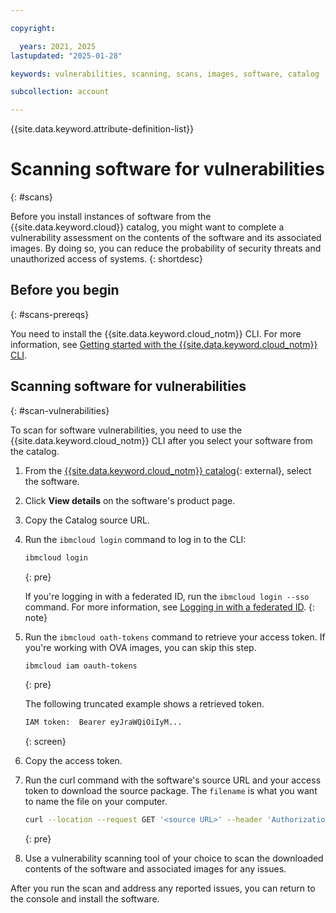 ```yaml
---

copyright:

  years: 2021, 2025
lastupdated: "2025-01-28"

keywords: vulnerabilities, scanning, scans, images, software, catalog

subcollection: account

---
```


{{site.data.keyword.attribute-definition-list}}

# Scanning software for vulnerabilities
{: #scans}

Before you install instances of software from the {{site.data.keyword.cloud}} catalog, you might want to complete a vulnerability assessment on the contents of the software and its associated images. By doing so, you can reduce the probability of security threats and unauthorized access of systems.
{: shortdesc}

## Before you begin
{: #scans-prereqs}

You need to install the {{site.data.keyword.cloud_notm}} CLI. For more information, see [Getting started with the {{site.data.keyword.cloud_notm}} CLI](/docs/cli?topic=cli-getting-started).

## Scanning software for vulnerabilities
{: #scan-vulnerabilities}

To scan for software vulnerabilities, you need to use the {{site.data.keyword.cloud_notm}} CLI after you select your software from the catalog.

1. From the [{{site.data.keyword.cloud_notm}} catalog](https://cloud.ibm.com/catalog){: external}, select the software.
1. Click **View details** on the software's product page.
1. Copy the Catalog source URL.
1. Run the `ibmcloud login` command to log in to the CLI:

   ```sh
   ibmcloud login
   ```
   {: pre}

   If you're logging in with a federated ID, run the `ibmcloud login --sso` command. For more information, see [Logging in with a federated ID](/docs/account?topic=account-federated_id&interface=cli).
   {: note}

1. Run the `ibmcloud oath-tokens` command to retrieve your access token. If you're working with OVA images, you can skip this step.

   ```sh
   ibmcloud iam oauth-tokens
   ```
   {: pre}

   The following truncated example shows a retrieved token.

   ```sh
   IAM token:  Bearer eyJraWQiOiIyM...
   ```
   {: screen}

1. Copy the access token.

1. Run the curl command with the software's source URL and your access token to download the source package. The `filename` is what you want to name the file on your computer.

   ```bash
   curl --location --request GET '<source URL>' --header 'Authorization: bearer <token>' -o <filename>
   ```
   {: pre}

1. Use a vulnerability scanning tool of your choice to scan the downloaded contents of the software and associated images for any issues.

After you run the scan and address any reported issues, you can return to the console and install the software.
